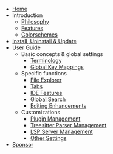 <!-- markdownlint-disable MD001 MD013 MD034 MD033 MD051 MD041 -->

- [Home](/)
- Introduction
  - [Philosophy](/philosophy.md)
  - [Features](/features.md)
  - [Colorschemes](/colorschemes.md)
- [Install, Uninstall & Update](/install.md)
- User Guide
  - Basic concepts & global settings
    - [Terminology](/user_guide/terminology.md)
    - [Global Key Mappings](/user_guide/global_key_mappings.md)
  - Specific functions
    - [File Explorer](/user_guide/file_explorer.md)
    - [Tabs](/user_guide/tabs.md)
    - [IDE Features](/user_guide/ide_features.md)
    - [Global Search](/user_guide/global_search.md)
    - [Editing Enhancements](/user_guide/editing_enhancements.md)
  - Customizations
    - [Plugin Management](/user_guide/plugin_management.md)
    - [Treesitter Parser Management](/user_guide/treesitter_parser_management.md)
    - [LSP Server Management](/user_guide/lsp_server_management.md)
    - [Other Settings](/user_guide/other_settings.md)
- [Sponsor](/sponsor.md)
